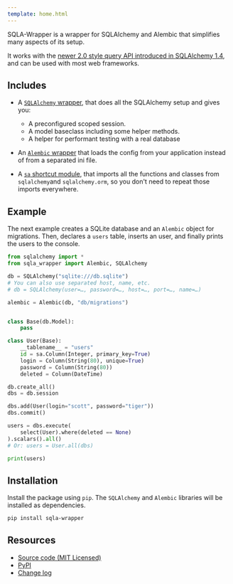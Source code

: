 ```yaml
---
template: home.html
---
```


SQLA-Wrapper is a wrapper for SQLAlchemy and Alembic that simplifies many aspects of its setup.

It works with the [newer 2.0 style query API introduced in SQLAlchemy 1.4](https://docs.sqlalchemy.org/en/14/glossary.html#term-2.0-style), and can be used with most web frameworks.

## Includes

- A [`SQLAlchemy` wrapper](/sqlalchemy-wrapper), that does all the SQLAlchemy setup and gives you:
    - A preconfigured scoped session.
    - A model baseclass including some helper methods.
    - A helper for performant testing with a real database

- An [`Alembic` wrapper](/alembic-wrapper) that loads the config from your application instead of from a separated ini file.

- A [`sa` shortcut module](/sa-shortcut-module), that imports all the functions and classes from `sqlalchemy`and `sqlalchemy.orm`,
so you don't need to repeat those imports everywhere.


## Example

The next example creates a SQLite database and an `Alembic` object for migrations. Then, declares a `users` table, inserts an user, and finally prints the users to the console.

```python
from sqlalchemy import *
from sqla_wrapper import Alembic, SQLAlchemy

db = SQLAlchemy("sqlite:///db.sqlite")
# You can also use separated host, name, etc.
# db = SQLAlchemy(user=…, password=…, host=…, port=…, name=…)

alembic = Alembic(db, "db/migrations")


class Base(db.Model):
    pass

class User(Base):
    __tablename__ = "users"
    id = sa.Column(Integer, primary_key=True)
    login = Column(String(80), unique=True)
    password = Column(String(80))
    deleted = Column(DateTime)

db.create_all()
dbs = db.session

dbs.add(User(login="scott", password="tiger"))
dbs.commit()

users = dbs.execute(
    select(User).where(deleted == None)
).scalars().all()
# Or: users = User.all(dbs)

print(users)
```

## Installation

Install the package using `pip`. The `SQLAlchemy` and `Alembic` libraries will be installed as dependencies.

```bash
pip install sqla-wrapper
```

## Resources

- [Source code (MIT Licensed)](https://github.com/jpsca/sqla-wrapper)
- [PyPI](https://pypi.org/project/sqla-wrapper/)
- [Change log](https://github.com/jpsca/sqla-wrapper/releases)

